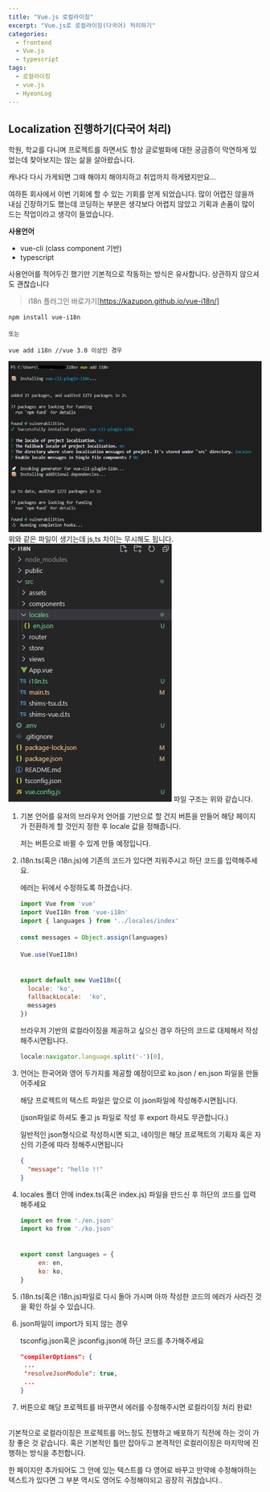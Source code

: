 ```yaml
---
title: "Vue.js 로컬라이징"
excerpt: "Vue.js로 로컬라이징(다국어) 처리하기"
categories:
  - frontend
  - Vue.js
  - typescript
tags:
  - 로컬라이징
  - vue.js
  - HyeonLog
---
```

## Localization 진행하기(다국어 처리) 

학원, 학교를 다니며 프로젝트를 하면서도 항상 글로벌화에 대한 궁금증이 막연하게 있었는데 찾아보지는 않는 삶을 살아왔습니다.

캐나다 다시 가게되면 그때 해야지 해야지하고 취업까지 하게됐지만요...

여하튼 회사에서 이번 기회에 할 수 있는 기회를 얻게 되었습니다. 많이 어렵진 않을까 내심 긴장하기도 했는데 코딩하는 부분은 생각보다 어렵지 않았고 기획과 손품이 많이 드는 작업이라고 생각이 들었습니다. 



**사용언어**

- vue-cli (class component 기반)
- typescript



사용언어를 적어두긴 했기만 기본적으로 작동하는 방식은 유사합니다. 상관하지 않으셔도 괜찮습니다

> i18n 플러그인 바로가기[https://kazupon.github.io/vue-i18n/]

```
npm install vue-i18n

또는

vue add i18n //vue 3.0 이상인 경우
```


<img src="/assets/img/i18n-1.jpg">
위와 같은 파일이 생기는데 js,ts 차이는 무시해도 됩니다.

<img src="/assets/img/i18n-2.jpg">
파일 구조는 위와 같습니다.



1. 기본 언어를 유저의 브라우저 언어를 기반으로 할 건지 버튼을 만들어 해당 페이지가 전환하게 할 것인지 정한 후 locale 값을 정해줍니다.

   저는 버튼으로 바뀔 수 있게 만들 예정입니다.

   

2. i18n.ts(혹은 i18n.js)에 기존의 코드가 있다면 지워주시고 하단 코드를 입력해주세요.

   에러는 뒤에서 수정하도록 하겠습니다.

   ```javascript
   import Vue from 'vue'
   import VueI18n from 'vue-i18n'
   import { languages } from '../locales/index'
   
   const messages = Object.assign(languages)
   
   Vue.use(VueI18n)
   
   
   export default new VueI18n({
     locale: 'ko', 
     fallbackLocale:  'ko',
     messages
   })
   
   ```

   브라우저 기반의 로컬라이징을 제공하고 싶으신 경우 하단의 코드로 대체해서 작성해주시면됩니다. 

   ```javascript
   locale:navigator.language.split('-')[0],
   ```

   

2. 언어는 한국어와 영어 두가지를 제공할 예정이므로 ko.json / en.json 파일을 만들어주세요

   해당 프로젝트의 텍스트 파일은 앞으로 이 json파일에 작성해주시면됩니다.

   (json파일로 하셔도 좋고 js 파일로 작성 후 export 하셔도 무관합니다.)

   일반적인 json형식으로 작성하시면 되고, 네이밍은 해당 프로젝트의 기획자 혹은 자신의 기준에 따라 정해주시면됩니다

   ```json
   {
     "message": "hello !!"
   }
   ```

   

3. locales 폴더 안에 index.ts(혹은 index.js) 파일을 만드신 후 하단의 코드를 입력해주세요

   ```javascript
   import en from './en.json'
   import ko from './ko.json'
   
   
   export const languages = {
        en: en,
        ko: ko,
   }
   ```

4. i18n.ts(혹은 i18n.js)파일로 다시 돌아 가시며 아까 작성한 코드의 에러가 사라진 것을 확인 하실 수 있습니다. 

5. json파일이 import가 되지 않는 경우

   tsconfig.json혹은 jsconfig.json에 하단 코드를 추가해주세요

   ```json
   "compilerOptions": {
   	...
   	"resolveJsonModule": true,
   	...
   }
   ```

6. 버튼으로 해당 프로젝트를 바꾸면서 에러를 수정해주시면 로컬라이징 처리 완료!
<br><br>


기본적으로 로컬라이징은 프로젝트를 어느정도 진행하고 배포하기 직전에 하는 것이 가장 좋은 것 같습니다. 혹은 기본적인 틀만 잡아두고 본격적인 로컬라이징은 마지막에 진행하는 방식을 추천합니다.

한 페이지만 추가되어도 그 안에 있는 텍스트를 다 영어로 바꾸고 만약에 수정해야하는 텍스트가 있다면 그 부분 역시도 영어도 수정해야되고 굉장히 귀찮습니다..





